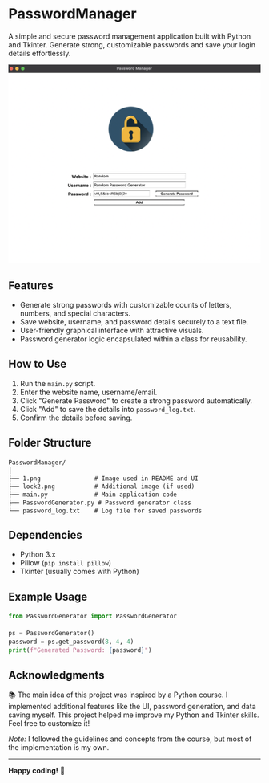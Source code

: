 # PasswordManager

A simple and secure password management application built with Python and Tkinter. Generate strong, customizable passwords and save your login details effortlessly.

![Project Image](PasswordManager/1.png)

## Features
- Generate strong passwords with customizable counts of letters, numbers, and special characters.
- Save website, username, and password details securely to a text file.
- User-friendly graphical interface with attractive visuals.
- Password generator logic encapsulated within a class for reusability.

## How to Use
1. Run the `main.py` script.
2. Enter the website name, username/email.
3. Click "Generate Password" to create a strong password automatically.
4. Click "Add" to save the details into `password_log.txt`.
5. Confirm the details before saving.

## Folder Structure
```
PasswordManager/
│
├── 1.png               # Image used in README and UI
├── lock2.png           # Additional image (if used)
├── main.py             # Main application code
├── PasswordGenerator.py # Password generator class
└── password_log.txt    # Log file for saved passwords
```

## Dependencies
- Python 3.x
- Pillow (`pip install pillow`)
- Tkinter (usually comes with Python)

## Example Usage
```python
from PasswordGenerator import PasswordGenerator

ps = PasswordGenerator()
password = ps.get_password(8, 4, 4)
print(f"Generated Password: {password}")
```

## Acknowledgments
📚 The main idea of this project was inspired by a Python course. I implemented additional features like the UI, password generation, and data saving myself. This project helped me improve my Python and Tkinter skills. Feel free to customize it!

*Note:* I followed the guidelines and concepts from the course, but most of the implementation is my own.

---

**Happy coding!** 🚀
